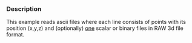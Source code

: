 ### Description

This example reads ascii files where each line consists of points with its position (x,y,z) and (optionally) <u>one</u> scalar
or binary files in RAW 3d file format.
